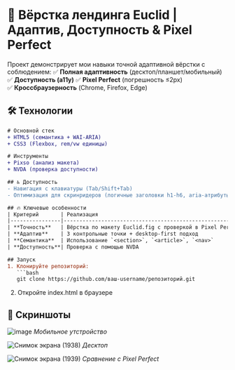 # 🚀 Вёрстка лендинга Euclid | Адаптив, Доступность & Pixel Perfect

Проект демонстрирует мои навыки точной адаптивной вёрстки с соблюдением:
✅ **Полная адаптивность** (десктоп/планшет/мобильный) 
✅ **Доступность (a11y)** 
✅ **Pixel Perfect** (погрешность ≤2px)  
✅ **Кроссбраузерность** (Chrome, Firefox, Edge)   

## 🛠 Технологии
```diff
# Основной стек
+ HTML5 (семантика + WAI-ARIA)
+ CSS3 (Flexbox, rem/vw единицы)

# Инструменты
+ Pixso (анализ макета)
+ NVDA (проверка доступности)

## ♿ Доступность
- Навигация с клавиатуры (Tab/Shift+Tab)  
- Оптимизация для скринридеров (логичные заголовки h1-h6, aria-атрибуты)   

## 🔥 Ключевые особенности
| Критерий       | Реализация                                                                 |
|----------------|---------------------------------------------------------------------------|
| **Точность**   | Вёрстка по макету Euclid.fig с проверкой в Pixel Perfect Plugin           |
| **Адаптив**    | 3 контрольные точки + desktop-first подход                                |
| **Семантика**  | Использование `<section>`, `<article>`, `<nav>`                          |
| **Доступность**| Проверка с помощью NVDA                                           |

## Запуск  
1. Клонируйте репозиторий:  
   ```bash
   git clone https://github.com/ваш-username/репозиторий.git
  ```
2. Откройте index.html в браузере

## 📸 Скриншоты

![image](https://github.com/user-attachments/assets/a7db28d3-69c4-4c77-bdc3-a9a0c3ccf2a6)
*Мобильное утстройство*

![Снимок экрана (1938)](https://github.com/user-attachments/assets/16e9f02a-5fec-4420-abb3-f9c8e5a80577)
*Десктоп*

![Снимок экрана (1939)](https://github.com/user-attachments/assets/79b5527b-27be-43e7-95ea-4f1d0bb6fb55)
*Сравнение с Pixel Perfect* 

